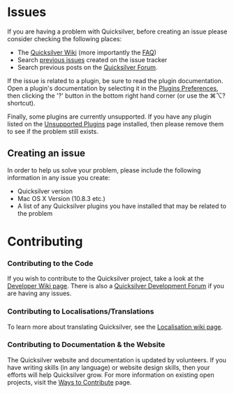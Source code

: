 # Issues

If you are having a problem with Quicksilver, before creating an issue please consider checking the following places:

* The [Quicksilver Wiki](http://qsapp.com/wiki) (more importantly the [FAQ](http://qsapp.com/wiki/FAQ))
* Search [previous issues](http://github.com/quicksilver/quicksilver/issues) created on the issue tracker
* Search previous posts on the [Quicksilver Forum](https://groups.google.com/forum/?fromgroups#!forum/blacktree-quicksilver).

If the issue is related to a plugin, be sure to read the plugin documentation. Open a plugin's documentation by selecting it in the [Plugins Preferences](http://qs.qsapp.com/plugins), then clicking the '?' button in the bottom right hand corner (or use the ⌘⌥? shortcut).

Finally, some plugins are currently unsupported. If you have any plugin listed on the [Unsupported Plugins](http://qsapp.com/wiki/Unsupported_Plugins) page installed, then please remove them to see if the problem still exists.

## Creating an issue

In order to help us solve your problem, please include the following information in any issue you create:

* Quicksilver version
* Mac OS X Version (10.8.3 etc.)
* A list of any Quicksilver plugins you have installed that may be related to the problem

# Contributing

### Contributing to the Code

If you wish to contribute to the Quicksilver project, take a look at the [Developer Wiki page](http://qsapp.com/wiki/Developer_Information). There is also a [Quicksilver Development Forum](https://groups.google.com/forum/?fromgroups#!forum/quicksilver---development) if you are having any issues.

### Contributing to Localisations/Translations

To learn more about translating Quicksilver, see the [Localisation wiki page](http://qsapp.com/wiki/Localization).

### Contributing to Documentation & the Website

The Quicksilver website and documentation is updated by volunteers. If you have writing skills (in any language) or website design skills, then your efforts will help Quicksilver grow. For more information on existing open projects, visit the [Ways to Contribute](https://qsapp.com/volunteer-projects.php) page.

